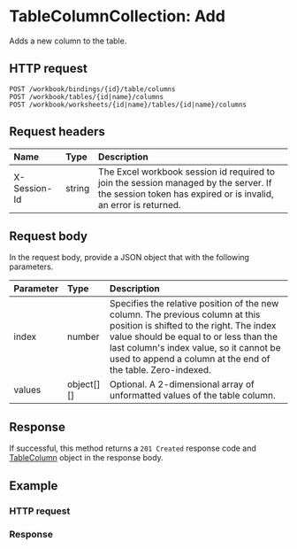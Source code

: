 # TableColumnCollection: Add

Adds a new column to the table.
## HTTP request
```http
POST /workbook/bindings/{id}/table/columns
POST /workbook/tables/{id|name}/columns
POST /workbook/worksheets/{id|name}/tables/{id|name}/columns
```
## Request headers
| Name       | Type | Description|
|:-----------|:------|:----------|
| X-Session-Id   | string  | The Excel workbook session id required to join the session managed by the server. If the session token has expired or is invalid, an error is returned.|

## Request body
In the request body, provide a JSON object that with the following parameters.

| Parameter	   | Type	|Description|
|:---------------|:--------|:-----------|
|index|number|Specifies the relative position of the new column. The previous column at this position is shifted to the right. The index value should be equal to or less than the last column's index value, so it cannot be used to append a column at the end of the table. Zero-indexed.|
|values|object[][]|Optional. A 2-dimensional array of unformatted values of the table column.|

## Response
If successful, this method returns a `201 Created` response code and [TableColumn](../resources/tablecolumn.md) object in the response body.
## Example
### HTTP request
### Response
